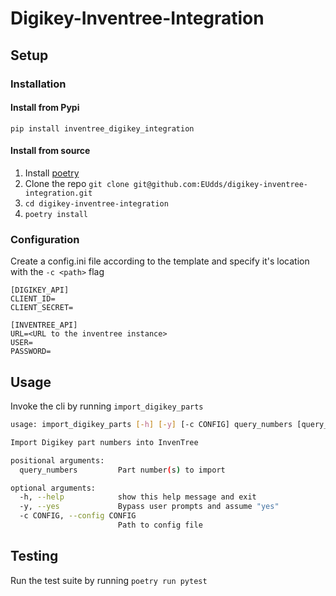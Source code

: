 # Digikey-Inventree-Integration

## Setup

### Installation

#### Install from Pypi

`pip install inventree_digikey_integration`

#### Install from source

1. Install [poetry](https://python-poetry.org/docs/#installation)
2. Clone the repo `git clone git@github.com:EUdds/digikey-inventree-integration.git`
3. `cd digikey-inventree-integration`
4. `poetry install`

### Configuration

Create a config.ini file according to the template and specify it's location with the `-c <path>` flag

```
[DIGIKEY_API]
CLIENT_ID=
CLIENT_SECRET=

[INVENTREE_API]
URL=<URL to the inventree instance>
USER=
PASSWORD=
```


## Usage

Invoke the cli by running `import_digikey_parts`

```bash
usage: import_digikey_parts [-h] [-y] [-c CONFIG] query_numbers [query_numbers ...]

Import Digikey part numbers into InvenTree

positional arguments:
  query_numbers         Part number(s) to import

optional arguments:
  -h, --help            show this help message and exit
  -y, --yes             Bypass user prompts and assume "yes"
  -c CONFIG, --config CONFIG
                        Path to config file
```

## Testing

Run the test suite by running `poetry run pytest`